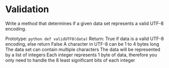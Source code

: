 # Validation

Write a method that determines if a given data set represents a valid UTF-8 encoding.

Prototype: ```python def validUTF8(data)```
Return: True if data is a valid UTF-8 encoding, else return False
A character in UTF-8 can be 1 to 4 bytes long
The data set can contain multiple characters
The data will be represented by a list of integers
Each integer represents 1 byte of data, therefore you only need to handle the 8 least significant bits of each integer
